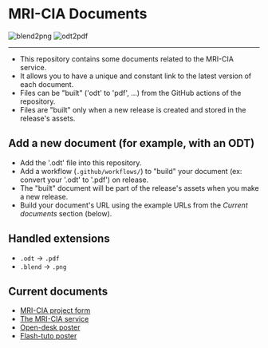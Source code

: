 # MRI-CIA Documents

![blend2png](https://img.shields.io/github/actions/workflow/status/MontpellierRessourcesImagerie/mri-cia-documents/build_blend.yml?logo=blender&label=blend2png)
![odt2pdf](https://img.shields.io/github/actions/workflow/status/MontpellierRessourcesImagerie/mri-cia-documents/build_odt.yml?logo=libreoffice&label=odt2png)

-------------------------

- This repository contains some documents related to the MRI-CIA service.
- It allows you to have a unique and constant link to the latest version of each document.
- Files can be "built" ('odt' to 'pdf', ...) from the GitHub actions of the repository.
- Files are "built" only when a new release is created and stored in the release's assets.

## Add a new document (for example, with an ODT)

- Add the '.odt' file into this repository.
- Add a workflow (`.github/workflows/`) to "build" your document (ex: convert your '.odt' to '.pdf') on release.
- The "built" document will be part of the release's assets when you make a new release.
- Build your document's URL using the example URLs from the *Current documents* section (below).

## Handled extensions

- `.odt` → `.pdf`
- `.blend` → `.png`

## Current documents

- [MRI-CIA project form](https://github.com/MontpellierRessourcesImagerie/mri-cia-documents/releases/latest/download/mri-cia-project-form.pdf)
- [The MRI-CIA service](https://github.com/MontpellierRessourcesImagerie/mri-cia-documents/releases/latest/download/the-mri-image-analysis-service.pdf)
- [Open-desk poster](https://github.com/MontpellierRessourcesImagerie/mri-cia-documents/releases/latest/download/open-desk-poster.png)
- [Flash-tuto poster](https://github.com/MontpellierRessourcesImagerie/mri-cia-documents/releases/latest/download/poster-flash-tuto.png)


